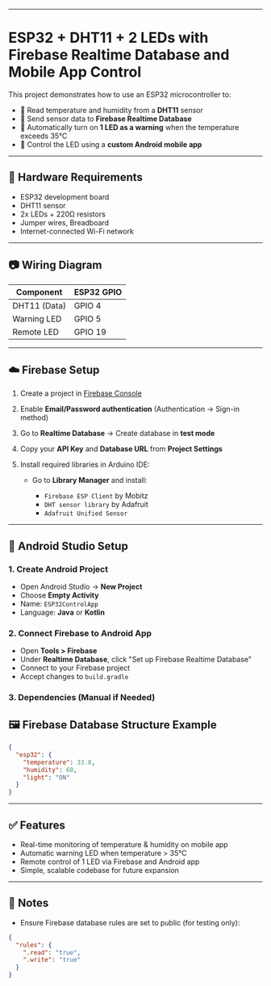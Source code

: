
---

# ESP32 + DHT11 + 2 LEDs with Firebase Realtime Database and Mobile App Control

This project demonstrates how to use an ESP32 microcontroller to:

* 📡 Read temperature and humidity from a **DHT11** sensor
* 🔄 Send sensor data to **Firebase Realtime Database**
* 🚨 Automatically turn on **1 LED as a warning** when the temperature exceeds 35°C
* 📱 Control the LED using a **custom Android mobile app**

---

## 🔧 Hardware Requirements

* ESP32 development board
* DHT11 sensor
* 2x LEDs + 220Ω resistors
* Jumper wires, Breadboard
* Internet-connected Wi-Fi network

---

## 📷 Wiring Diagram

| Component    | ESP32 GPIO |
| ------------ | ---------- |
| DHT11 (Data) | GPIO 4     |
| Warning LED  | GPIO 5     |
| Remote LED   | GPIO 19    |

---

## ☁️ Firebase Setup

1. Create a project in [Firebase Console](https://console.firebase.google.com)
2. Enable **Email/Password authentication** (Authentication → Sign-in method)
3. Go to **Realtime Database** → Create database in **test mode**
4. Copy your **API Key** and **Database URL** from **Project Settings**
5. Install required libraries in Arduino IDE:

   * Go to **Library Manager** and install:

     * `Firebase ESP Client` by Mobitz
     * `DHT sensor library` by Adafruit
     * `Adafruit Unified Sensor`

---


## 📲 Android Studio Setup

### 1. Create Android Project

* Open Android Studio → **New Project**
* Choose **Empty Activity**
* Name: `ESP32ControlApp`
* Language: **Java** or **Kotlin**

### 2. Connect Firebase to Android App

* Open **Tools > Firebase**
* Under **Realtime Database**, click "Set up Firebase Realtime Database"
* Connect to your Firebase project
* Accept changes to `build.gradle`

### 3. Dependencies (Manual if Needed)

## 🖼️ Firebase Database Structure Example

```json
{
  "esp32": {
    "temperature": 33.8,
    "humidity": 68,
    "light": "ON"
  }
}

```

---

## ✅ Features

* Real-time monitoring of temperature & humidity on mobile app
* Automatic warning LED when temperature > 35°C
* Remote control of 1 LED via Firebase and Android app
* Simple, scalable codebase for future expansion

---

## 📌 Notes

* Ensure Firebase database rules are set to public (for testing only):

```json
{
  "rules": {
    ".read": "true",
    ".write": "true"
  }
}
```



